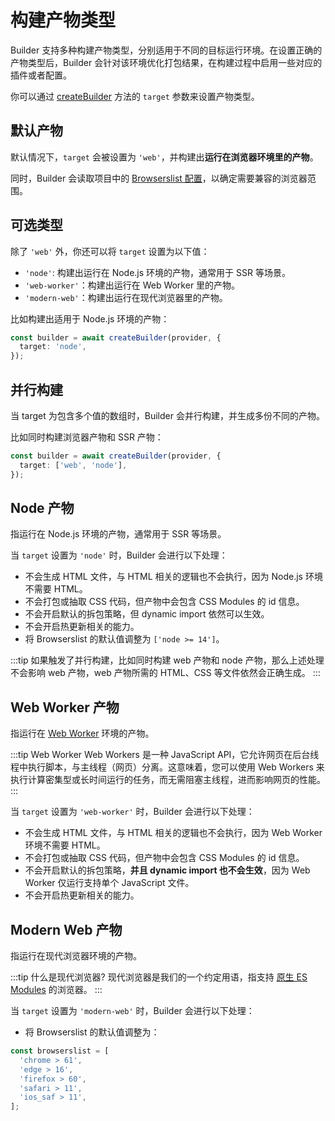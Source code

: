 # 构建产物类型

Builder 支持多种构建产物类型，分别适用于不同的目标运行环境。在设置正确的产物类型后，Builder 会针对该环境优化打包结果，在构建过程中启用一些对应的插件或者配置。

你可以通过 [createBuilder](/api/builder-core.html#createbuilder) 方法的 `target` 参数来设置产物类型。

## 默认产物

默认情况下，`target` 会被设置为 `'web'`，并构建出**运行在浏览器环境里的产物**。

同时，Builder 会读取项目中的 [Browserslist 配置](https://github.com/browserslist/browserslist)，以确定需要兼容的浏览器范围。

## 可选类型

除了 `'web'` 外，你还可以将 `target` 设置为以下值：

- `'node'`: 构建出运行在 Node.js 环境的产物，通常用于 SSR 等场景。
- `'web-worker'`：构建出运行在 Web Worker 里的产物。
- `'modern-web'`：构建出运行在现代浏览器里的产物。

比如构建出适用于 Node.js 环境的产物：

```ts
const builder = await createBuilder(provider, {
  target: 'node',
});
```

## 并行构建

当 target 为包含多个值的数组时，Builder 会并行构建，并生成多份不同的产物。

比如同时构建浏览器产物和 SSR 产物：

```ts
const builder = await createBuilder(provider, {
  target: ['web', 'node'],
});
```

## Node 产物

指运行在 Node.js 环境的产物，通常用于 SSR 等场景。

当 `target` 设置为 `'node'` 时，Builder 会进行以下处理：

- 不会生成 HTML 文件，与 HTML 相关的逻辑也不会执行，因为 Node.js 环境不需要 HTML。
- 不会打包或抽取 CSS 代码，但产物中会包含 CSS Modules 的 id 信息。
- 不会开启默认的拆包策略，但 dynamic import 依然可以生效。
- 不会开启热更新相关的能力。
- 将 Browserslist 的默认值调整为 `['node >= 14']`。

:::tip
如果触发了并行构建，比如同时构建 web 产物和 node 产物，那么上述处理不会影响 web 产物，web 产物所需的 HTML、CSS 等文件依然会正确生成。
:::

## Web Worker 产物

指运行在 [Web Worker](https://developer.mozilla.org/en-US/docs/Web/API/Web_Workers_API) 环境的产物。

:::tip Web Worker
Web Workers 是一种 JavaScript API，它允许网页在后台线程中执行脚本，与主线程（网页）分离。这意味着，您可以使用 Web Workers 来执行计算密集型或长时间运行的任务，而无需阻塞主线程，进而影响网页的性能。
:::

当 `target` 设置为 `'web-worker'` 时，Builder 会进行以下处理：

- 不会生成 HTML 文件，与 HTML 相关的逻辑也不会执行，因为 Web Worker 环境不需要 HTML。
- 不会打包或抽取 CSS 代码，但产物中会包含 CSS Modules 的 id 信息。
- 不会开启默认的拆包策略，**并且 dynamic import 也不会生效**，因为 Web Worker 仅运行支持单个 JavaScript 文件。
- 不会开启热更新相关的能力。

## Modern Web 产物

指运行在现代浏览器环境的产物。

:::tip 什么是现代浏览器?
现代浏览器是我们的一个约定用语，指支持 [原生 ES Modules](https://developer.mozilla.org/en-US/docs/Web/JavaScript/Guide/Modules) 的浏览器。
:::

当 `target` 设置为 `'modern-web'` 时，Builder 会进行以下处理：

- 将 Browserslist 的默认值调整为：

```js
const browserslist = [
  'chrome > 61',
  'edge > 16',
  'firefox > 60',
  'safari > 11',
  'ios_saf > 11',
];
```
